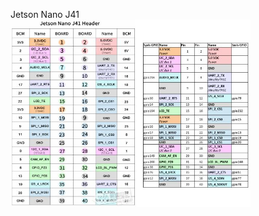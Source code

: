 Jetson Nano J41  
<img src="https://github.com/06160193/IoT_Projects/blob/main/W1%EF%BC%9A%E9%96%8B%E7%99%BC%E7%92%B0%E5%A2%83/Jetson%20Nano%20J41.JPG" height="300">
